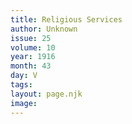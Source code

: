 ```yaml
---
title: Religious Services
author: Unknown
issue: 25
volume: 10
year: 1916
month: 43
day: V
tags:
layout: page.njk
image:
---
```

